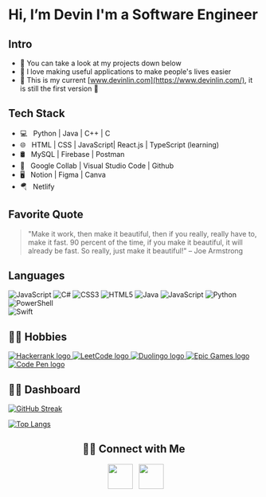 # Hi, I’m Devin I'm a Software Engineer

<h2>Intro</h2>

- 💚 You can take a look at my projects down below
- 🌱 I love making useful applications to make people's lives easier
- 🌲 This is my current [www.devinlin.com](https://www.devinlin.com/), it is still the first version 🚧

<h2>Tech Stack</h2>

- 💻 &nbsp; Python | Java | C++ | C
- 🌐 &nbsp; HTML | CSS | JavaScript| React.js | TypeScript (learning)
- 🛢 &nbsp; MySQL | Firebase | Postman 
- 🔧 &nbsp; Google Collab | Visual Studio Code | Github
- 🖥 &nbsp; Notion | Figma | Canva
- 🪂 &nbsp; Netlify 

<h2>Favorite Quote</h2>

> "Make it work, then make it beautiful, then if you really, really have to, make it fast. 90 percent of the time, if you make it beautiful, it will already be fast. So really, just make it beautiful!" – Joe Armstrong

<h2>Languages </h2>

![JavaScript](https://img.shields.io/badge/javascript-%23323330.svg?style=for-the-badge&logo=javascript&logoColor=%23F7DF1E) 
![C#](https://img.shields.io/badge/c%23-%23239120.svg?style=for-the-badge&logo=c-sharp&logoColor=white)
![CSS3](https://img.shields.io/badge/css3-%231572B6.svg?style=for-the-badge&logo=css3&logoColor=white)
![HTML5](https://img.shields.io/badge/html5-%23E34F26.svg?style=for-the-badge&logo=html5&logoColor=white)
![Java](https://img.shields.io/badge/java-%23ED8B00.svg?style=for-the-badge&logo=java&logoColor=white)
![JavaScript](https://img.shields.io/badge/javascript-%23323330.svg?style=for-the-badge&logo=javascript&logoColor=%23F7DF1E)
![Python](https://img.shields.io/badge/python-3670A0?style=for-the-badge&logo=python&logoColor=ffdd54)
![PowerShell](https://img.shields.io/badge/PowerShell-%235391FE.svg?style=for-the-badge&logo=powershell&logoColor=white)	
![Swift](https://img.shields.io/badge/swift-F54A2A?style=for-the-badge&logo=swift&logoColor=white)

<h2> 🧑‍💻 Hobbies </h2>

<a href="https://www.hackerrank.com/">
  <img src="https://img.shields.io/badge/-Hackerrank-2EC866?style=for-the-badge&logo=HackerRank&logoColor=white" alt="Hackerrank logo">
</a>
<a href="https://leetcode.com/">
  <img src="https://img.shields.io/badge/LeetCode-000000?style=for-the-badge&logo=LeetCode&logoColor=#d16c06" alt="LeetCode logo">
</a><a href="https://www.duolingo.com">
  <img src="https://img.shields.io/badge/Duolingo-%234DC730.svg?style=for-the-badge&logo=Duolingo&logoColor=white" alt="Duolingo logo">
</a>
<a href="https://www.epicgames.com/">
  <img src="https://img.shields.io/badge/epicgames-%23313131.svg?style=for-the-badge&logo=epicgames&logoColor=white" alt="Epic Games logo">
</a>
<a href="https://codepen.io/thisisnotdevin">
  <img src="https://img.shields.io/badge/Codepen-000000?style=for-the-badge&logo=codepen&logoColor=white" alt="Code Pen logo">
</a>

<h2> 👩‍💻 Dashboard </h2>

<div>
  
[![GitHub Streak](https://github-readme-streak-stats.herokuapp.com?user=thisisnotdevin&theme=gotham&border_radius=5&fire=DD701B)](https://git.io/streak-stats)

  
[![Top Langs](https://github-readme-stats.vercel.app/api/top-langs/?username=thisisnotdevin&theme=gotham)](https://github.com/anuraghazra/github-readme-stats)
</div>

<div align="center">
<h2> 🤝🏻 Connect with Me </h2>

<p align="center">


&nbsp; <a href="https://www.linkedin.com/in/thisisnotdevin/" target="_blank" rel="noopener noreferrer"><img src="https://img.icons8.com/plasticine/100/000000/linkedin.png" width="50" /></a>
&nbsp; <a href="mailto:devin1299@outlook.com" target="_blank" rel="noopener noreferrer"><img src="https://img.icons8.com/plasticine/100/000000/gmail.png"  width="50" /></a>
</p>
</div>
 
